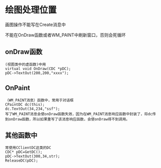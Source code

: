 # 绘图处理位置

画图操作不能写在Create消息中

不能在OnDraw函数或者WM_PAINT中刷新窗口，否则会死循环

## onDraw函数

```
(视图类中的虚函数)中用
virtual void OnDraw(CDC *pDC);
pDC->TextOut(200,200,"xxxx");
```

## OnPaint

```
（WM_PAINT消息）函数中，常用于对话框
CPaintDC dc(this); 
dc.TextOut(34,234,"ssf");
写了WM_PAINT消息会使onDraw函数失效，因为在WM_PAINT消息响应函数中封装了，将dc传到onDraw函数，所以如果重写了该消息响应函数，会使onDraw得不到调用。
```

## 其他函数中

```
常使用CClientDC这类的DC
CDC* pDC=GetDC();
pDC->TextOut(300,34,str);
ReleaseDC(pDC);
```
